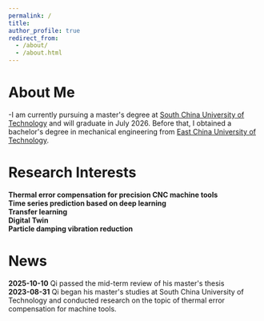 ```yaml
---
permalink: /
title:
author_profile: true
redirect_from: 
  - /about/
  - /about.html
---
```

About Me
======
-I am currently pursuing a master's degree at [South China University of Technology](https://www.scut.edu.cn/) and will graduate in July 2026. Before that, I obtained a bachelor's degree in mechanical engineering from [East China University of Technology](https://www.ecust.edu.cn/).

Research Interests
======
**Thermal error compensation for precision CNC machine tools**  
**Time series prediction based on deep learning**  
**Transfer learning**  
**Digital Twin**  
**Particle damping vibration reduction**  


News
======
**2025-10-10**   Qi passed the mid-term review of his master's thesis  
**2023-08-31**   Qi began his master's studies at South China University of Technology and conducted research on the topic of thermal error compensation for machine tools.
